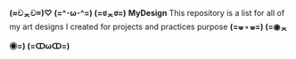 **(≈චᆽච≈)♡ (=^･ω･^=) (=ಠᆽಠ=)**
         **MyDesign**
This repository is a list for 
all of my art designs I created 
for projects and practices purpose
**(=🝦 ༝ 🝦=) (=◉ᆽ◉=) (=ↀωↀ=)**
